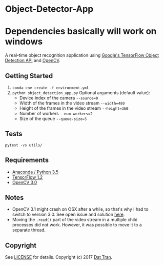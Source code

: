 # Object-Detector-App
# Dependencies basically will work on windows

A real-time object recognition application using [Google's TensorFlow Object Detection API](https://github.com/tensorflow/models/tree/master/research/object_detection) and [OpenCV](http://opencv.org/).

## Getting Started
1. `conda env create -f environment.yml`
2. `python object_detection_app.py`
    Optional arguments (default value):
    * Device index of the camera `--source=0`
    * Width of the frames in the video stream `--width=480`
    * Height of the frames in the video stream `--height=360`
    * Number of workers `--num-workers=2`
    * Size of the queue `--queue-size=5`

## Tests
```
pytest -vs utils/
```

## Requirements
- [Anaconda / Python 3.5](https://www.continuum.io/downloads)
- [TensorFlow 1.2](https://www.tensorflow.org/)
- [OpenCV 3.0](http://opencv.org/)

## Notes
- OpenCV 3.1 might crash on OSX after a while, so that's why I had to switch to version 3.0. See open issue and solution [here](https://github.com/opencv/opencv/issues/5874).
- Moving the `.read()` part of the video stream in a multiple child processes did not work. However, it was possible to move it to a separate thread.

## Copyright

See [LICENSE](LICENSE) for details.
Copyright (c) 2017 [Dat Tran](http://www.dat-tran.com/).

